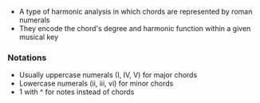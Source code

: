 - A type of harmonic analysis in which chords are represented by roman numerals
- They encode the chord's degree and harmonic function within a given musical key

### Notations
- Usually uppercase numerals (I, IV, V) for major chords
- Lowercase numerals (ii, iii, vi) for minor chords
- 1 with ^ for notes instead of chords